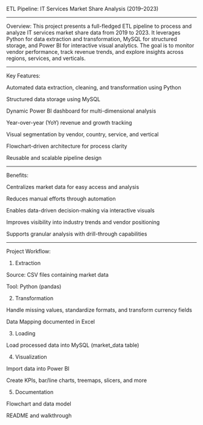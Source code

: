 ETL Pipeline: IT Services Market Share Analysis (2019–2023)


---

Overview:
This project presents a full-fledged ETL pipeline to process and analyze IT services market share data from 2019 to 2023. It leverages Python for data extraction and transformation, MySQL for structured storage, and Power BI for interactive visual analytics. The goal is to monitor vendor performance, track revenue trends, and explore insights across regions, services, and verticals.


---

Key Features:

Automated data extraction, cleaning, and transformation using Python

Structured data storage using MySQL

Dynamic Power BI dashboard for multi-dimensional analysis

Year-over-year (YoY) revenue and growth tracking

Visual segmentation by vendor, country, service, and vertical

Flowchart-driven architecture for process clarity

Reusable and scalable pipeline design



---

Benefits:

Centralizes market data for easy access and analysis

Reduces manual efforts through automation

Enables data-driven decision-making via interactive visuals

Improves visibility into industry trends and vendor positioning

Supports granular analysis with drill-through capabilities



---

Project Workflow:

1. Extraction

Source: CSV files containing market data

Tool: Python (pandas)



2. Transformation

Handle missing values, standardize formats, and transform currency fields

Data Mapping documented in Excel



3. Loading

Load processed data into MySQL (market_data table)



4. Visualization

Import data into Power BI

Create KPIs, bar/line charts, treemaps, slicers, and more



5. Documentation

Flowchart and data model

README and walkthrough

